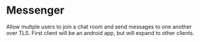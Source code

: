 # Messenger

Allow multple users to join a chat room and send messages to one another over TLS.
First client will be an android app,  but will expand to other clients. 
